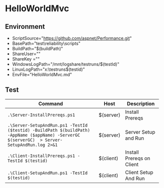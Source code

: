 # HelloWorldMvc

## Environment
- ScriptSource="https://github.com/aspnet/Performance.git" 
- BasePath="test\reliability\scripts"
- BuildPath="$(buildPath)"
- ShareUser=""
- ShareKey =""
- WindowsLogPath="/mnt/logshare/testruns/$(testId)"
- LinuxLogPath="x:\testruns\$(testid)"
- EnvFile="HelloWorldMvc.md"

## Test

| Command     | Host      |Description|
|-------------|-----------|-----------|
| `.\Server-InstallPrereqs.ps1 ` | $(server) | Install Prereqs | 
| `.\Server-SetupAndRun.ps1 -TestId ($testid) -BuildPath $(buildPath) -AppName ($appName) -ServerGC $(serverGC)  > Server-SetupAndRun.log 2>&1` | $(server) | Server Setup and Run |
| `.\Client-InstallPrereqs.ps1 -TestId $(testid)` | $(client) | Install Prereqs on Client |
| `.\Client-SetupAndRun.ps1 -TestId $(testid)` | $(client) | Client Setup And Run |


